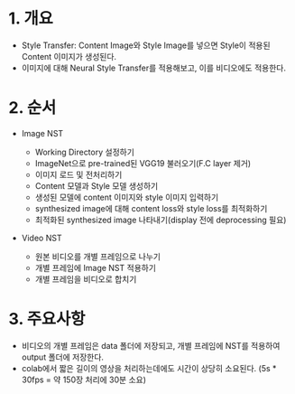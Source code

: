# 1. 개요
- Style Transfer: Content Image와 Style Image를 넣으면 Style이 적용된 Content 이미지가 생성된다.
- 이미지에 대해 Neural Style Transfer를 적용해보고, 이를 비디오에도 적용한다.

# 2. 순서
- Image NST
  - Working Directory 설정하기
  - ImageNet으로 pre-trained된 VGG19 불러오기(F.C layer 제거)
  - 이미지 로드 및 전처리하기
  - Content 모델과 Style 모델 생성하기
  - 생성된 모델에 content 이미지와 style 이미지 입력하기
  - synthesized image에 대해 content loss와 style loss를 최적화하기
  - 최적화된 synthesized image 나타내기(display 전에 deprocessing 필요)
  
- Video NST
  - 원본 비디오를 개별 프레임으로 나누기
  - 개별 프레임에 Image NST 적용하기
  - 개별 프레임을 비디오로 합치기

# 3. 주요사항
  - 비디오의 개별 프레임은 data 폴더에 저장되고, 개별 프레임에 NST를 적용하여 output 폴더에 저장한다.
  - colab에서 짧은 길이의 영상을 처리하는데에도 시간이 상당히 소요된다. (5s * 30fps = 약 150장 처리에 30분 소요)
  
